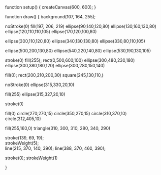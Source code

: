 function setup() {
  createCanvas(600, 600);
} 

function draw() {
  background(107, 164, 255);
  
  noStroke(0)
  fill(197, 206, 219)
  ellipse(90,140,120,80)
  ellipse(130,160,130,80)
  ellipse(120,110,110,105)
  ellipse(170,120,100,80)
  
  ellipse(300,110,120,80)
  ellipse(340,130,130,80)
  ellipse(330,80,110,105)
  
  ellipse(500,200,130,80)
  ellipse(540,220,140,80)
  ellipse(530,190,130,105)


  stroke(0)
  fill(255);
  rect(0,500,600,100)
  ellipse(300,480,230,180)
  ellipse(300,380,180,120)
  ellipse(300,280,150,140)  
  

  fill(0);
  rect(200,210,200,30)
  square(245,130,110,) 
  
  noStroke(0)
  ellipse(315,330,20,10)
   
  fill(255)
  ellipse(315,327,20,10)
  
  stroke(0)
  
  fill(0) 
  circle(270,270,15)
  circle(350,270,15)
  circle(310,370,10)
  circle(312,405,10)

    
   fill(255,160,0)
  triangle(310, 300, 310, 280, 340, 290)
  
  stroke(139, 69, 19);  
  strokeWeight(5);   
  line(215, 370, 140, 390); 
  line(388, 370, 460, 390);
  
  stroke(0);
  strokeWeight(1)
  
}

